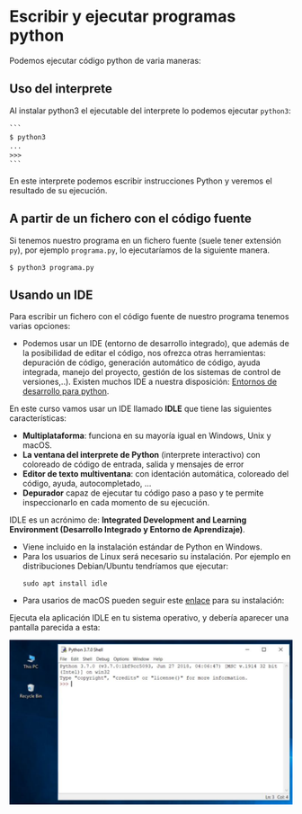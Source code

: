# Escribir y ejecutar programas python

Podemos ejecutar código python de varia maneras:

## Uso del interprete

Al instalar python3 el ejecutable del interprete lo podemos ejecutar `python3`:

    ```
	$ python3
    ...
    >>> 
    ```

En este interprete podemos escribir instrucciones Python y veremos el resultado de su ejecución.


## A partir de un fichero con el código fuente

Si tenemos nuestro programa en un fichero fuente (suele tener extensión `py`), por ejemplo `programa.py`, lo ejecutaríamos de la siguiente manera.
	
	$ python3 programa.py


## Usando un IDE

Para escribir un fichero con el código fuente de nuestro programa tenemos varias opciones:

* Podemos usar un IDE (entorno de desarrollo integrado), que además de la posibilidad  de editar el código, nos ofrezca otras herramientas: depuración de código, generación automático de código, ayuda integrada, manejo del proyecto, gestión de los sistemas de control de versiones,..). Existen muchos IDE a nuestra disposición: [Entornos de desarrollo para python](https://wiki.python.org/moin/IntegratedDevelopmentEnvironments).

En este curso vamos usar un IDE llamado **IDLE** que tiene las siguientes características:

* **Multiplataforma**: funciona en su mayoría igual en Windows, Unix y macOS.
* **La ventana del interprete de Python** (interprete interactivo) con coloreado de código de entrada, salida y mensajes de error
* **Editor de texto multiventana**: con identación automática, coloreado del código, ayuda, autocompletado, ...
* **Depurador** capaz de ejecutar tu código paso a paso y te permite inspeccionarlo en cada momento de su ejecución.

IDLE es un acrónimo de: **Integrated Development and Learning Environment (Desarrollo Integrado y Entorno de Aprendizaje)**.

* Viene incluido en la instalación estándar de Python en Windows.
* Para los usuarios de Linux será necesario su instalación. Por ejemplo en distribuciones Debian/Ubuntu tendríamos que ejecutar:
    ```
    sudo apt install idle
    ```
* Para usarios de macOS pueden seguir este [enlace](https://www.python.org/download/mac/tcltk/) para su instalación: 

Ejecuta ela aplicación IDLE en tu sistema operativo, y debería aparecer una pantalla parecida a esta:

![python3](img/python3.png)